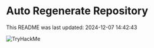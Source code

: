 # Auto Regenerate Repository

This README was last updated: 2024-12-07 14:42:43

 ![TryHackMe](https://tryhackme.com/badge/533634)